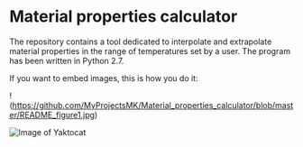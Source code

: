 # Material properties calculator
The repository contains a tool dedicated to interpolate and extrapolate material properties in the range of temperatures set by a user. The program has been written in Python 2.7.

If you want to embed images, this is how you do it:

!(https://github.com/MyProjectsMK/Material_properties_calculator/blob/master/README_figure1.jpg)

![Image of Yaktocat](https://octodex.github.com/images/yaktocat.png)

